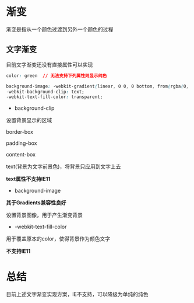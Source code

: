 # 渐变

渐变是指从一个颜色过渡到另外一个颜色的过程

## 文字渐变

目前文字渐变还没有直接属性可以实现

```css
color: green  // 无法支持下列属性则显示纯色

background-image: -webkit-gradient(linear, 0 0, 0 bottom, from(rgba(0, 128, 0, 1)), to(rgba(51, 51, 51, 1)));
-webkit-background-clip: text;
-webkit-text-fill-color: transparent;
```

* background-clip 

设置背景显示的区域

border-box

padding-box

content-box

text(背景为文字前景色)，将背景只应用到文字上去

**text属性不支持IE11**

* background-image

**其于Gradients兼容性良好**

设置背景图像，用于产生渐变背景

* -webkit-text-fill-color

用于覆盖原本的color，使得背景作为颜色文字

**不支持IE11**

# 总结

目前上述文字渐变实现方案，IE不支持，可以降级为单纯的纯色